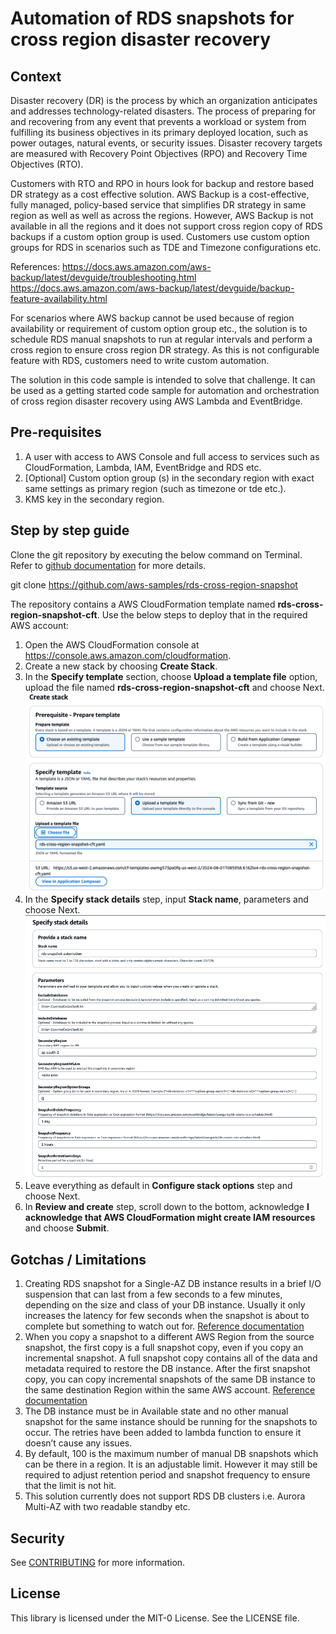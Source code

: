 # Automation of RDS snapshots for cross region disaster recovery

## Context
Disaster recovery (DR) is the process by which an organization anticipates and addresses technology-related disasters. The process of preparing for and recovering from any event that prevents a workload or system from fulfilling its business objectives in its primary deployed location, such as power outages, natural events, or security issues. Disaster recovery targets are measured with Recovery Point Objectives (RPO) and Recovery Time Objectives (RTO).

Customers with RTO and RPO in hours look for backup and restore based DR strategy as a cost effective solution. AWS Backup is a cost-effective, fully managed, policy-based service that simplifies DR strategy in same region as well as well as across the regions. However, AWS Backup is not available in all the regions and it does not support cross region copy of RDS backups if a custom option group is used. Customers use custom option groups for RDS in scenarios such as TDE and Timezone configurations etc.

References:
https://docs.aws.amazon.com/aws-backup/latest/devguide/troubleshooting.html
https://docs.aws.amazon.com/aws-backup/latest/devguide/backup-feature-availability.html

For scenarios where AWS backup cannot be used because of region availability or requirement of custom option group etc., the solution is to schedule RDS manual snapshots to run at regular intervals and perform a cross region to ensure cross region DR strategy. As this is not configurable feature with RDS, customers need to write custom automation.

The solution in this code sample is intended to solve that challenge. It can be used as a getting started code sample for automation and orchestration of cross region disaster recovery using AWS Lambda and EventBridge.

## Pre-requisites
1. A user with access to AWS Console and full access to services such as CloudFormation, Lambda, IAM, EventBridge and RDS etc.	
2. [Optional] Custom option group (s) in the secondary region with exact same settings as primary region (such as timezone or tde etc.).
3. KMS key in the secondary region.

## Step by step guide
Clone the git repository by executing the below command on Terminal. Refer to [github documentation](https://docs.github.com/en/repositories/creating-and-managing-repositories/cloning-a-repository) for more details.

git clone https://github.com/aws-samples/rds-cross-region-snapshot

The repository contains a AWS CloudFormation template named **rds-cross-region-snapshot-cft**. Use the below steps to deploy that in the required AWS account:

1. Open the AWS CloudFormation console at https://console.aws.amazon.com/cloudformation.
2. Create a new stack by choosing **Create Stack**.
3. In the **Specify template** section, choose **Upload a template file** option, upload the file named **rds-cross-region-snapshot-cft** and choose Next.
![cft-step1](static/create-stack-step1.png)
4. In the **Specify stack details** step, input **Stack name**, parameters and choose Next.
 ![cft-step2](static/create-stack-step2.png)
5. Leave everything as default in **Configure stack options** step and choose Next.
6. In **Review and create** step, scroll down to the bottom, acknowledge **I acknowledge that AWS CloudFormation might create IAM resources** and choose **Submit**.


## Gotchas / Limitations
1. Creating RDS snapshot for a Single-AZ DB instance results in a brief I/O suspension that can last from a few seconds to a few minutes, depending on the size and class of your DB instance. Usually it only increases the latency for few seconds when the snapshot is about to complete but something to watch out for. [Reference documentation](https://docs.aws.amazon.com/AmazonRDS/latest/UserGuide/USER_CreateSnapshot.html)
2. When you copy a snapshot to a different AWS Region from the source snapshot, the first copy is a full snapshot copy, even if you copy an incremental snapshot. A full snapshot copy contains all of the data and metadata required to restore the DB instance. After the first snapshot copy, you can copy incremental snapshots of the same DB instance to the same destination Region within the same AWS account. [Reference documentation](https://docs.aws.amazon.com/AmazonRDS/latest/UserGuide/USER_CopySnapshot.html)
3. The DB instance must be in Available state and no other manual snapshot for the same instance should be running for the snapshots to occur. The retries have been added to lambda function to ensure it doesn’t cause any issues.
4. By default, 100 is the maximum number of manual DB snapshots which can be there in a region. It is an adjustable limit. However it may still be required to adjust retention period and snapshot frequency to ensure that the limit is not hit.
5. This solution currently does not support RDS DB clusters i.e. Aurora Multi-AZ with two readable standby etc.

## Security

See [CONTRIBUTING](CONTRIBUTING.md#security-issue-notifications) for more information.

## License

This library is licensed under the MIT-0 License. See the LICENSE file.

